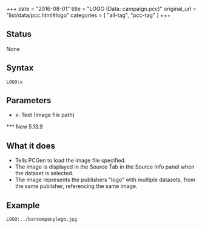 +++
date = "2016-08-01"
title = "LOGO (Data: campaign.pcc)"
original_url = "list/data/pcc.html#logo"
categories = [ "all-tag", "pcc-tag" ]
+++

## Status

None

## Syntax

`LOGO:x`

## Parameters

-   x: Text (Image file path)



<span id="logo"></span> \*\*\* New 5.13.9

What it does
------------

-   Tells PCGen to load the image file specified.
-   The image is displayed in the Source Tab in the Source Info panel
    when the dataset is selected.
-   The image represents the publishers "logo" with multiple datasets,
    from the same publisher, referencing the same image.

Example
-------

`LOGO:../barcompanylogo.jpg`

